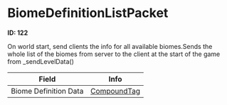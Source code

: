 # BiomeDefinitionListPacket

__ID: 122__

On world start, send clients the info for all available biomes.Sends the whole list of the biomes from server to the client at the start of the game from _sendLevelData()

<table><thead><tr><th>Field</th><th>Info</th></tr></thead><tbody>
<tr><td>Biome Definition Data</td><td><a href="../types/CompoundTag.md">CompoundTag</a></td></tr>
</tbody></table>